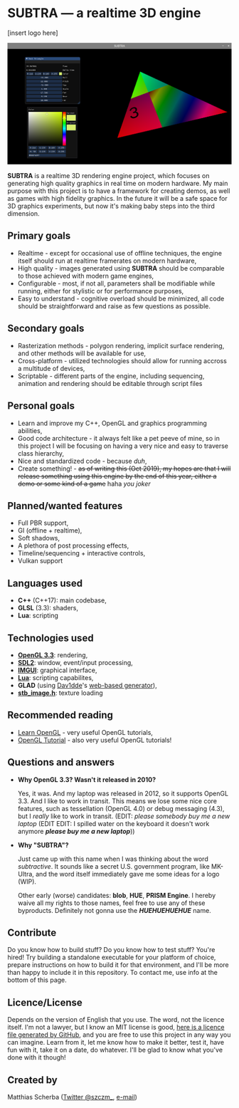 # SUBTRA — a realtime 3D engine
\[insert logo here\]

![screenshot of current version, displaying a test triangle and an overlaying test menu](assets/screenshots/current.png)

**SUBTRA** is a realtime 3D rendering engine project, which focuses on generating high quality graphics in real time on modern hardware. My main purpose with this project is to have a framework for creating demos, as well as games with high fidelity graphics. In the future it will be a safe space for 3D graphics experiments, but now it's making baby steps into the third dimension.

## Primary goals
- Realtime - except for occasional use of offline techniques, the engine itself should run at realtime framerates on modern hardware,
- High quality - images generated using **SUBTRA** should be comparable to those achieved with modern game engines,
- Configurable - most, if not all, parameters shall be modifiable while running, either for stylistic or for performance purposes,
- Easy to understand - cognitive overload should be minimized, all code should be straightforward and raise as few questions as possible.

## Secondary goals
- Rasterization methods - polygon rendering, implicit surface rendering, and other methods will be available for use,
- Cross-platform - utilized technologies should allow for running accross a multitude of devices,
- Scriptable - different parts of the engine, including sequencing, animation and rendering should be editable through script files

## Personal goals
- Learn and improve my C++, OpenGL and graphics programming abilities,
- Good code architecture - it always felt like a pet peeve of mine, so in this project I will be focusing on having a very nice and easy to traverse class hierarchy,
- Nice and standardized code - because _duh_,
- Create something! - ~~as of writing this (Oct 2019), my hopes are that I will release something using this engine by the end of this year, either a demo or some kind of a game~~ haha _you joker_

## Planned/wanted features
- Full PBR support,
- GI (offline + realtime),
- Soft shadows,
- A plethora of post processing effects,
- Timeline/sequencing + interactive controls,
- Vulkan support

## Languages used
- **C++** (C++17): main codebase,
- **GLSL** (3.3): shaders,
- **Lua**: scripting

## Technologies used
- [**OpenGL 3.3**](https://www.khronos.org/registry/OpenGL/specs/gl/glspec33.core.pdf): rendering,
- [**SDL2**](https://www.libsdl.org/): window, event/input processing,
- [**IMGUI**](https://github.com/ocornut/imgui): graphical interface,
- [**Lua**](https://www.lua.org/): scripting capabilites,
- **GLAD** (using [Dav1dde](https://github.com/Dav1dde)'s [web-based generator](https://glad.dav1d.de/)),
- [**stb_image.h**](https://github.com/nothings/stb): texture loading

## Recommended reading
- [Learn OpenGL](https://learnopengl.com/) - very useful OpenGL tutorials,
- [OpenGL Tutorial](http://www.opengl-tutorial.org/) - also very useful OpenGL tutorials!

## Questions and answers
- **Why OpenGL 3.3? Wasn't it released in 2010?**

  Yes, it was. And my laptop was released in 2012, so it supports OpenGL 3.3. And I like to work in transit. This means we lose some nice core features, such as tessellation (OpenGL 4.0) or debug messaging (4.3), but I *really* like to work in transit. (EDIT: _please somebody buy me a new laptop_ (EDIT EDIT: I spilled water on the keyboard it doesn't work anymore _**please buy me a new laptop**_))
  
- **Why "SUBTRA"?**

  Just came up with this name when I was thinking about the word _subtractive_. It sounds like a secret U.S. government program, like MK-Ultra, and the word itself immediately gave me some ideas for a logo (WIP).
  
  Other early (worse) candidates: **blob**, **HUE**, **PRISM Engine**. I hereby waive all my rights to those names, feel free to use any of these byproducts. Definitely not gonna use the **_HUEHUEHUEHUE_** name.
  
## Contribute
Do you know how to build stuff? Do you know how to test stuff? You're hired! Try building a standalone executable for your platform of choice, prepare instructions on how to build it for that environment, and I'll be more than happy to include it in this repository. To contact me, use info at the bottom of this page.
  
## Licence/License
Depends on the version of English that you use. The word, not the licence itself. I'm not a lawyer, but I know an MIT license is good, [here is a licence file generated by GitHub](LICENSE), and you are free to use this project in any way you can imagine. Learn from it, let me know how to make it better, test it, have fun with it, take it on a date, do whatever. I'll be glad to know what you've done with it though!

## Created by
Matthias Scherba ([Twitter @szczm_](https://twitter.com/szczm_), [e-mail](mailto:matthias.scherba@gmail.com))

